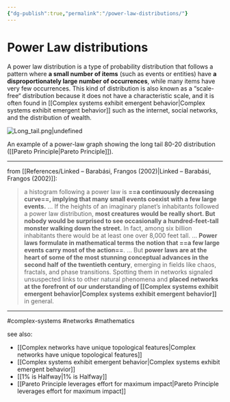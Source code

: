 ```yaml
---
{"dg-publish":true,"permalink":"/power-law-distributions/"}
---
```



# Power Law distributions

A power law distribution is a type of probability distribution that follows a pattern where **a small number of items** (such as events or entities) have **a disproportionately large number of occurrences**, while many items have very few occurrences. This kind of distribution is also known as a “scale-free“ distribution because it does not have a characteristic scale, and it is often found in [[Complex systems exhibit emergent behavior\|Complex systems exhibit emergent behavior]] such as the internet, social networks, and the distribution of wealth.

![Long_tail.png|undefined](/img/user/Attachments/Long_tail.png)

An example of a power-law graph showing the long tail 80-20 distribution ([[Pareto Principle\|Pareto Principle]]).

---

from [[References/Linked – Barabási, Frangos (2002)\|Linked – Barabási, Frangos (2002)]]:

> a histogram following a power law is **==a continuously decreasing curve==, implying that many small events coexist with a few large events.**
> …
> If the heights of an imaginary planet’s inhabitants followed a power law distribution, **most creatures would be really short. But nobody would be surprised to see occasionally a hundred-feet-tall monster walking down the street.** In fact, among six billion inhabitants there would be at least one over 8,000 feet tall.
> …
> **Power laws formulate in mathematical terms the notion that ==a few large events carry most of the action==**. 
> …
> But **power laws are at the heart of some of the most stunning conceptual advances in the second half of the twentieth century**, emerging in fields like chaos, fractals, and phase transitions. Spotting them in networks signaled unsuspected links to other natural phenomena and **placed networks at the forefront of our understanding of [[Complex systems exhibit emergent behavior\|Complex systems exhibit emergent behavior]]** in general. 

---
#complex-systems #networks #mathematics 

see also: 
- [[Complex networks have unique topological features\|Complex networks have unique topological features]] 
- [[Complex systems exhibit emergent behavior\|Complex systems exhibit emergent behavior]]
- [[1% is Halfway\|1% is Halfway]]
- [[Pareto Principle leverages effort for maximum impact\|Pareto Principle leverages effort for maximum impact]]
